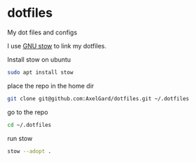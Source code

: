 # dotfiles
My dot files and configs

I use [GNU stow](https://www.gnu.org/software/stow/) to link my dotfiles.

Install stow on ubuntu
```bash
sudo apt install stow
```

place the repo in the home dir 
```bash
git clone git@github.com:AxelGard/dotfiles.git ~/.dotfiles
```

go to the repo
```bash
cd ~/.dotfiles
```

run stow 
```bash
stow --adopt .
```
